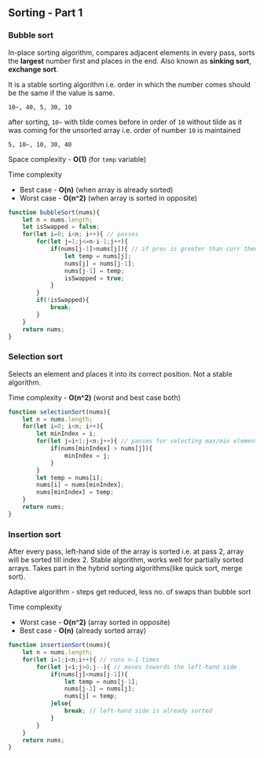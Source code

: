 ## Sorting - Part 1

### Bubble sort

In-place sorting algorithm, compares adjacent elements in every pass,
sorts the **largest** number first and places in the end. Also known as **sinking sort**, **exchange sort**.

It is a stable sorting algorithm i.e. order in which the number comes should be the same if the value is same.

```
10~, 40, 5, 30, 10
```
after sorting, `10~` with tilde comes before in order of `10` without tilde as it was coming for the unsorted array i.e. order of number `10` is maintained
```
5, 10~, 10, 30, 40
```

Space complexity - **O(1)** (for `temp` variable)

Time complexity

- Best case -  **O(n)** (when array is already sorted)
- Worst case - **O(n^2)** (when array is sorted in opposite)

```javascript
function bubbleSort(nums){
    let n = nums.length;
    let isSwapped = false;
    for(let i=0; i<n; i++){ // passes
        for(let j=1;j<=n-i-1;j++){
            if(nums[j-1]>nums[j]){ // if prev is greater than curr then swap(j-1,j)
                let temp = nums[j];
                nums[j] = nums[j-1];
                nums[j-1] = temp;
                isSwapped = true;
            }
        }
        if(!isSwapped){
            break;
        }
    }
    return nums;
}
```

### Selection sort

Selects an element and places it into its correct position. Not a stable algorithm.

Time complexity - **O(n^2)** (worst and best case both)

```javascript
function selectionSort(nums){
    let n = nums.length;
    for(let i=0; i<n; i++){
        let minIndex = i;
        for(let j=i+1;j<n;j++){ // passes for selecting max/min element
            if(nums[minIndex] > nums[j]){
                minIndex = j;
            }
        }
        let temp = nums[i];
        nums[i] = nums[minIndex];
        nums[minIndex] = temp;
    }
    return nums;
}
```

### Insertion sort

After every pass, left-hand side of the array is sorted i.e. at pass 2, array will be sorted till index 2. Stable algorithm, works well for partially sorted arrays. Takes part in the hybrid sorting algorithms(like quick sort, merge sort).

Adaptive algorithm - steps get reduced, less no. of swaps than bubble sort

Time complexity 

- Worst case -  **O(n^2)** (array sorted in opposite)
- Best case - **O(n)** (already sorted array)


```javascript
function insertionSort(nums){
    let n = nums.length;
    for(let i=1;i<n;i++){ // runs n-1 times
        for(let j=i;j>0;j--){ // moves towards the left-hand side
            if(nums[j]<nums[j-1]){
                let temp = nums[j-1];
                nums[j-1] = nums[j];
                nums[j] = temp;
            }else{
                break; // left-hand side is already sorted 
            }
        }
    }
    return nums;
}
```



<!-- ### some sort - WIP

```javascript
function someSort(nums){
    let n = nums.length;
    for(let i=0; i<n; i++){
        for(let j=i+1;j<n;j++){
                console.log(nums[i],nums[j]);
            if(nums[i]>nums[j]){    // swap(i,j)
                let temp = nums[i];
                nums[i] = nums[j];
                nums[j] = temp;
            }
        }
    }
    return nums;
}
```
-->
